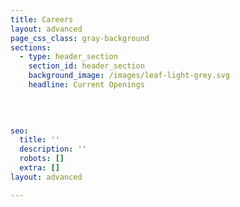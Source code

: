 ```yaml
---
title: Careers
layout: advanced
page_css_class: gray-background
sections:
  - type: header_section
    section_id: header_section
    background_image: /images/leaf-light-grey.svg
    headline: Current Openings
    
      
  

seo:
  title: ''
  description: ''
  robots: []
  extra: []
layout: advanced

---
```

